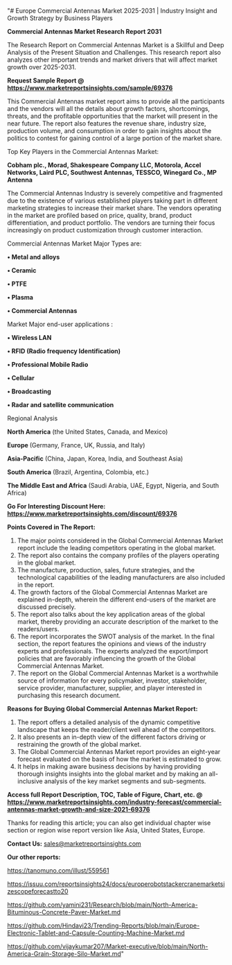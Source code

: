 "# Europe Commercial Antennas Market 2025-2031 | Industry Insight and Growth Strategy by Business Players

<strong>Commercial Antennas Market Research Report 2031</strong>

The Research Report on Commercial Antennas Market is a Skillful and Deep Analysis of the Present Situation and Challenges. This research report also analyzes other important trends and market drivers that will affect market growth over 2025-2031.

<strong>Request Sample Report @ <a href=https://www.marketreportsinsights.com/sample/69376>https://www.marketreportsinsights.com/sample/69376</a></strong>

This Commercial Antennas market report aims to provide all the participants and the vendors will all the details about growth factors, shortcomings, threats, and the profitable opportunities that the market will present in the near future. The report also features the revenue share, industry size, production volume, and consumption in order to gain insights about the politics to contest for gaining control of a large portion of the market share.

Top Key Players in the Commercial Antennas Market:

<strong>Cobham plc., Morad, Shakespeare Company LLC, Motorola, Accel Networks, Laird PLC, Southwest Antennas, TESSCO, Winegard Co., MP Antenna</strong>

The Commercial Antennas Industry is severely competitive and fragmented due to the existence of various established players taking part in different marketing strategies to increase their market share. The vendors operating in the market are profiled based on price, quality, brand, product differentiation, and product portfolio. The vendors are turning their focus increasingly on product customization through customer interaction.

Commercial Antennas Market Major Types are:

<strong>• Metal and alloys

• Ceramic

• PTFE

• Plasma

• Commercial Antennas</strong>

Market Major end-user applications :

<strong>• Wireless LAN

• RFID (Radio frequency Identification)

• Professional Mobile Radio

• Cellular

• Broadcasting

• Radar and satellite communication</strong>

Regional Analysis

</u><strong><b>North America</b></strong> (the United States, Canada, and Mexico)

<strong><b>Europe </b></strong>(Germany, France, UK, Russia, and Italy)

<strong><b>Asia-Pacific</b></strong> (China, Japan, Korea, India, and Southeast Asia)

<strong><b>South America</b></strong> (Brazil, Argentina, Colombia, etc.)

<strong><b>The Middle East and Africa</b></strong> (Saudi Arabia, UAE, Egypt, Nigeria, and South Africa)

<strong>Go For Interesting Discount Here: <a href=https://www.marketreportsinsights.com/discount/69376>https://www.marketreportsinsights.com/discount/69376</a></strong>

<strong>Points Covered in The Report:</strong>
<ol>
  <li>The major points considered in the Global Commercial Antennas Market report include the leading competitors operating in the global market.</li>
  <li>The report also contains the company profiles of the players operating in the global market.</li>
  <li>The manufacture, production, sales, future strategies, and the technological capabilities of the leading manufacturers are also included in the report.</li>
  <li>The growth factors of the Global Commercial Antennas Market are explained in-depth, wherein the different end-users of the market are discussed precisely.</li>
  <li>The report also talks about the key application areas of the global market, thereby providing an accurate description of the market to the readers/users.</li>
  <li>The report incorporates the SWOT analysis of the market. In the final section, the report features the opinions and views of the industry experts and professionals. The experts analyzed the export/import policies that are favorably influencing the growth of the Global Commercial Antennas Market.</li>
  <li>The report on the Global Commercial Antennas Market is a worthwhile source of information for every policymaker, investor, stakeholder, service provider, manufacturer, supplier, and player interested in purchasing this research document.</li>
</ol>
<strong>Reasons for Buying Global Commercial Antennas Market Report:</strong>

<ol>
  <li>The report offers a detailed analysis of the dynamic competitive landscape that keeps the reader/client well ahead of the competitors.</li>
  <li>It also presents an in-depth view of the different factors driving or restraining the growth of the global market.</li>
  <li>The Global Commercial Antennas Market report provides an eight-year forecast evaluated on the basis of how the market is estimated to grow.</li>
  <li>It helps in making aware business decisions by having providing thorough insights insights into the global market and by making an all-inclusive analysis of the key market segments and sub-segments.</li>
</ol>
<strong>Access full Report Description, TOC, Table of Figure, Chart, etc. @ <a href=https://www.marketreportsinsights.com/industry-forecast/commercial-antennas-market-growth-and-size-2021-69376>https://www.marketreportsinsights.com/industry-forecast/commercial-antennas-market-growth-and-size-2021-69376</a></strong>


Thanks for reading this article; you can also get individual chapter wise section or region wise report version like Asia, United States, Europe.

<strong>Contact Us:</strong>
sales@marketreportsinsights.com

<strong>Our other reports:</strong>

<a href=https://tanomuno.com/illust/559561>https://tanomuno.com/illust/559561</a>

<a href=https://issuu.com/reportsinsights24/docs/europerobotstackercranemarketsizescopeforecastto20>https://issuu.com/reportsinsights24/docs/europerobotstackercranemarketsizescopeforecastto20</a>

<a href=https://github.com/yamini231/Research/blob/main/North-America-Bituminous-Concrete-Paver-Market.md>https://github.com/yamini231/Research/blob/main/North-America-Bituminous-Concrete-Paver-Market.md</a>

<a href=https://github.com/Hindavi23/Trending-Reports/blob/main/Europe-Electronic-Tablet-and-Capsule-Counting-Machine-Market.md>https://github.com/Hindavi23/Trending-Reports/blob/main/Europe-Electronic-Tablet-and-Capsule-Counting-Machine-Market.md</a>

<a href=https://github.com/vijaykumar207/Market-executive/blob/main/North-America-Grain-Storage-Silo-Market.md>https://github.com/vijaykumar207/Market-executive/blob/main/North-America-Grain-Storage-Silo-Market.md</a>"
